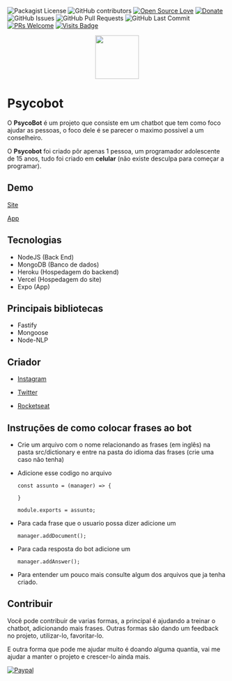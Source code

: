 ![Packagist License](https://img.shields.io/github/license/josegustavoo/psycobot?color=3bb860)
![GitHub contributors](https://img.shields.io/github/contributors/josegustavoo/psycobot?color=3bb860)
[![Open Source Love](https://badges.frapsoft.com/os/v1/open-source.png?v=103)](https://github.com/ellerbrock/open-source-badges/)
[![Donate](https://img.shields.io/badge/Donate-PayPal-green.svg)](https://www.paypal.com/cgi-bin/webscr?cmd=_s-xclick&hosted_button_id=FV6NL6FQT3KWG&source=url) 
<img alt="GitHub Issues" src="https://img.shields.io/github/issues/josegustavoo/psycobot" />
<img alt="GitHub Pull Requests" src="https://img.shields.io/github/issues-pr/josegustavoo/psycobot" />
<img alt="GitHub Last Commit" src="https://img.shields.io/github/last-commit/josegustavoo/psycobot" />
[![PRs Welcome](https://img.shields.io/badge/PRs-welcome-brightgreen.svg?style=flat-square)](CONTRIBUTING.md)
[![Visits Badge](https://badges.pufler.dev/visits/josegustavoo/psycobot)](https://badges.pufler.dev)

<p align="center">
<img width="100" height="100" src="https://psycobot.vercel.app/img/icon.png">
</p>

# Psycobot

O **PsycoBot** é um projeto que consiste em um chatbot que tem como foco ajudar as pessoas, o foco dele é se parecer o maximo possivel a um conselheiro.


O **Psycobot** foi criado pôr apenas 1 pessoa, um programador adolescente de 15 anos, tudo foi criado em **celular** (não existe desculpa para começar a programar).

## Demo
[Site](https://psycobot.vercel.app)

[App](https://play.google.com/store/apps/details?id=com.psycobot.app)

## Tecnologias

- NodeJS (Back End)
- MongoDB (Banco de dados)
- Heroku (Hospedagem do backend)
- Vercel (Hospedagem do site)
- Expo (App)

## Principais bibliotecas

- Fastify
- Mongoose
- Node-NLP

## Criador

- [Instagram](https://instagram.com/jose_gustaavo)

- [Twitter](https://twitter.com/jose_gustaavo)

- [Rocketseat](https://app.rocketseat.com.br/me/josegustavo)

## Instruções de como colocar frases ao bot

- Crie um arquivo com o nome relacionando as frases (em inglês) na pasta src/dictionary e entre na pasta do idioma das frases (crie uma caso não tenha)

- Adicione esse codigo no arquivo

    ```
    const assunto = (manager) => {

    }

    module.exports = assunto;
    ```

- Para cada frase que o usuario possa dizer adicione um

    ```
    manager.addDocument();
    ```

- Para cada resposta do bot adicione um

    ```
    manager.addAnswer();
    ```

- Para entender um pouco mais consulte algum dos arquivos que ja tenha criado.

## Contribuir

Você pode contribuir de varias formas, a principal é ajudando a treinar o chatbot, adicionando mais frases.
Outras formas são dando um feedback no projeto, utilizar-lo, favoritar-lo.

E outra forma que pode me ajudar muito é doando alguma quantia, vai me ajudar a manter o projeto e crescer-lo ainda mais.

[![Paypal](https://www.paypalobjects.com/en_US/i/btn/btn_donateCC_LG.gif)](https://www.paypal.com/cgi-bin/webscr?cmd=_s-xclick&hosted_button_id=FV6NL6FQT3KWG&source=url)
